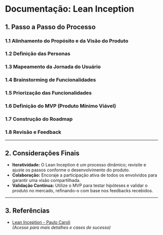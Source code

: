 # Documentação: Lean Inception

## 1. Passo a Passo do Processo

### 1.1 Alinhamento do Propósito e da Visão do Produto


### 1.2 Definição das Personas


### 1.3 Mapeamento da Jornada do Usuário


### 1.4 Brainstorming de Funcionalidades


### 1.5 Priorização das Funcionalidades


### 1.6 Definição do MVP (Produto Mínimo Viável)


### 1.7 Construção do Roadmap


### 1.8 Revisão e Feedback


---

## 2. Considerações Finais

- **Iteratividade:** O Lean Inception é um processo dinâmico; revisite e ajuste os passos conforme o desenvolvimento do produto.
- **Colaboração:** Encoraje a participação ativa de todos os envolvidos para garantir uma visão compartilhada.
- **Validação Contínua:** Utilize o MVP para testar hipóteses e validar o produto no mercado, refinando-o com base nos feedbacks recebidos.

---

## 3. Referências

- [Lean Inception - Paulo Caroli](https://leaninception.com/)  
  *(Acesse para mais detalhes e cases de sucesso)*